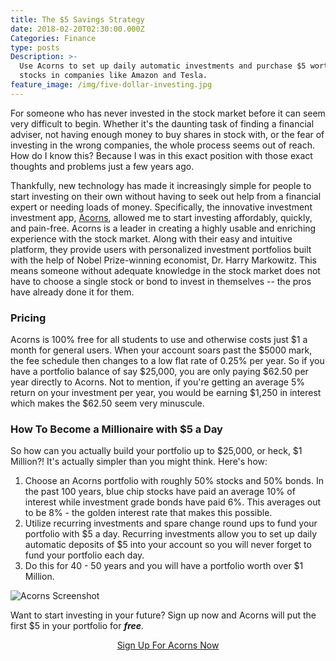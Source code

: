 ```yaml
---
title: The $5 Savings Strategy
date: 2018-02-20T02:30:00.000Z
Categories: Finance
type: posts
Description: >-
  Use Acorns to set up daily automatic investments and purchase $5 worth of
  stocks in companies like Amazon and Tesla.
feature_image: /img/five-dollar-investing.jpg
---
```

For someone who has never invested in the stock market before it can seem very difficult to begin. Whether it's the daunting task of finding a financial adviser, not having enough money to buy shares in stock with, or the fear of investing in the wrong companies, the whole process seems out of reach. How do I know this? Because I was in this exact position with those exact thoughts and problems just a few years ago.

Thankfully, new technology has made it increasingly simple for people to start investing on their own without having to seek out help from a financial expert or needing loads of money. Specifically, the innovative investment investment app, <a href="//acorns.com/invite/T9A7J3">Acorns</a>, allowed me to start investing affordably, quickly, and pain-free. Acorns is a leader in creating a highly usable and enriching experience with the stock market. Along with their easy and intuitive platform, they provide users with personalized investment portfolios built with the help of Nobel Prize-winning economist, Dr. Harry Markowitz. This means someone without adequate knowledge in the stock market does not have to choose a single stock or bond to invest in themselves -- the pros have already done it for them.

### Pricing

Acorns is 100% free for all students to use and otherwise costs just $1 a month for general users. When your account soars past the $5000 mark, the fee schedule then changes to a low flat rate of 0.25% per year. So if you have a portfolio balance of say $25,000, you are only paying $62.50 per year directly to Acorns. Not to mention, if you're getting an average 5% return on your investment per year, you would be earning $1,250 in interest which makes the $62.50 seem very minuscule.

### How To Become a Millionaire with $5 a Day

So how can you actually build your portfolio up to $25,000, or heck, $1 Million?! It's actually simpler than you might think. Here's how:

1. Choose an Acorns portfolio with roughly 50% stocks and 50% bonds. In the past 100 years, blue chip stocks have paid an average 10% of interest while investment grade bonds have paid 6%. This averages out to be 8% - the golden interest rate that makes this possible.
2. Utilize recurring investments and spare change round ups to fund your portfolio with $5 a day. Recurring investments allow you to set up daily automatic deposits of $5 into your account so you will never forget to fund your portfolio each day.
3. Do this for 40 - 50 years and you will have a portfolio worth over $1 Million.

![Acorns Screenshot](/img/Chart_Proof_IMG.jpg)

Want to start investing in your future? Sign up now and Acorns will put the first $5 in your portfolio for **_free_**.

<p style="text-align: center;"><a href="//acorns.com/invite/T9A7J3" class="btn btn-primary">Sign Up For Acorns Now</a></p>
